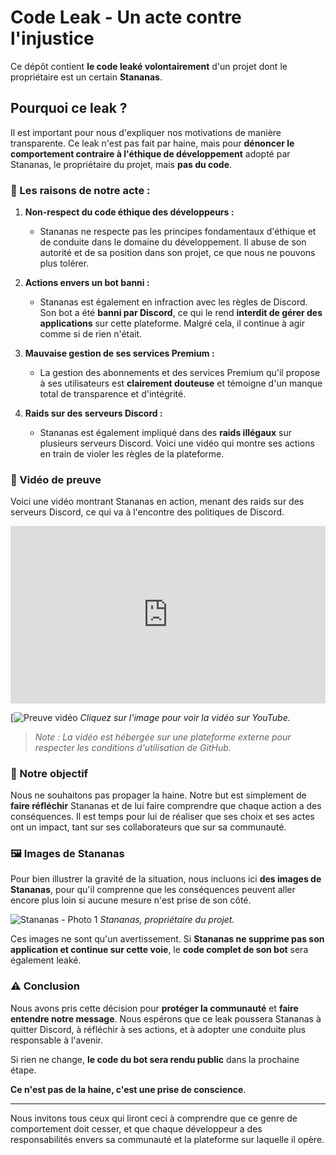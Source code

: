 # Code Leak - Un acte contre l'injustice

Ce dépôt contient **le code leaké volontairement** d'un projet dont le propriétaire est un certain **Stananas**.

## Pourquoi ce leak ?

Il est important pour nous d'expliquer nos motivations de manière transparente. Ce leak n'est pas fait par haine, mais pour **dénoncer le comportement contraire à l'éthique de développement** adopté par Stananas, le propriétaire du projet, mais **pas du code**.

### 🚩 Les raisons de notre acte :

1. **Non-respect du code éthique des développeurs :**
   - Stananas ne respecte pas les principes fondamentaux d'éthique et de conduite dans le domaine du développement. Il abuse de son autorité et de sa position dans son projet, ce que nous ne pouvons plus tolérer.
   
2. **Actions envers un bot banni :**
   - Stananas est également en infraction avec les règles de Discord. Son bot a été **banni par Discord**, ce qui le rend **interdit de gérer des applications** sur cette plateforme. Malgré cela, il continue à agir comme si de rien n'était.

3. **Mauvaise gestion de ses services Premium :**
   - La gestion des abonnements et des services Premium qu'il propose à ses utilisateurs est **clairement douteuse** et témoigne d'un manque total de transparence et d'intégrité.

4. **Raids sur des serveurs Discord :**
   - Stananas est également impliqué dans des **raids illégaux** sur plusieurs serveurs Discord. Voici une vidéo qui montre ses actions en train de violer les règles de la plateforme.

### 🎥 Vidéo de preuve

Voici une vidéo montrant Stananas en action, menant des raids sur des serveurs Discord, ce qui va à l'encontre des politiques de Discord.

<div style="position:relative; width:100%; height:0px; padding-bottom:56.250%"><iframe allow="fullscreen" allowfullscreen height="100%" src="https://streamable.com/e/8giuwe?" width="100%" style="border:none; width:100%; height:100%; position:absolute; left:0px; top:0px; overflow:hidden;"></iframe></div>

[![Preuve vidéo](https://streamable.com/8giuwe)
*Cliquez sur l'image pour voir la vidéo sur YouTube.*

> *Note : La vidéo est hébergée sur une plateforme externe pour respecter les conditions d'utilisation de GitHub.*

### 🎯 Notre objectif

Nous ne souhaitons pas propager la haine. Notre but est simplement de **faire réfléchir** Stananas et de lui faire comprendre que chaque action a des conséquences. Il est temps pour lui de réaliser que ses choix et ses actes ont un impact, tant sur ses collaborateurs que sur sa communauté.

### 🖼️ Images de Stananas

Pour bien illustrer la gravité de la situation, nous incluons ici **des images de Stananas**, pour qu'il comprenne que les conséquences peuvent aller encore plus loin si aucune mesure n'est prise de son côté.

![Stananas - Photo 1](https://cdn.discordapp.com/attachments/910927014440099900/1292145434969772135/image.webp?ex=6702abb6&is=67015a36&hm=0894539688aea302e2c8af6659dfc6f4d330ebe41be846cbfec51e3f4d0b3a5f&)
*Stananas, propriétaire du projet.*

Ces images ne sont qu'un avertissement. Si **Stananas ne supprime pas son application et continue sur cette voie**, le **code complet de son bot** sera également leaké.

### ⚠️ Conclusion

Nous avons pris cette décision pour **protéger la communauté** et **faire entendre notre message**. Nous espérons que ce leak poussera Stananas à quitter Discord, à réfléchir à ses actions, et à adopter une conduite plus responsable à l'avenir.

Si rien ne change, **le code du bot sera rendu public** dans la prochaine étape.

**Ce n'est pas de la haine, c'est une prise de conscience**.

---

Nous invitons tous ceux qui liront ceci à comprendre que ce genre de comportement doit cesser, et que chaque développeur a des responsabilités envers sa communauté et la plateforme sur laquelle il opère.
